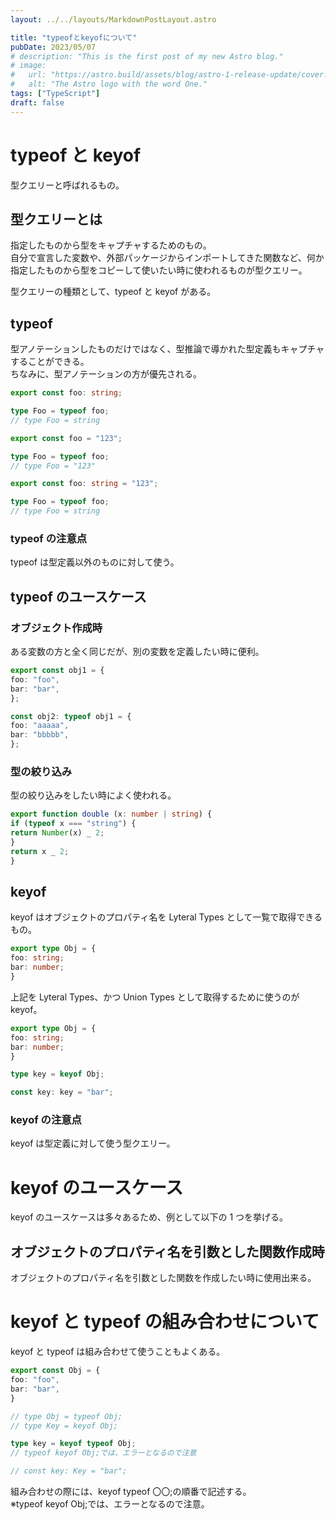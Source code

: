 ```yaml
---
layout: ../../layouts/MarkdownPostLayout.astro

title: "typeofとkeyofについて"
pubDate: 2023/05/07
# description: "This is the first post of my new Astro blog."
# image:
#   url: "https://astro.build/assets/blog/astro-1-release-update/cover.jpeg"
#   alt: "The Astro logo with the word One."
tags: ["TypeScript"]
draft: false
---
```


# typeof と keyof

型クエリーと呼ばれるもの。

## 型クエリーとは

指定したものから型をキャプチャするためのもの。  
自分で宣言した変数や、外部パッケージからインポートしてきた関数など、何か指定したものから型をコピーして使いたい時に使われるものが型クエリー。

型クエリーの種類として、typeof と keyof がある。

## typeof
型アノテーションしたものだけではなく、型推論で導かれた型定義もキャプチャすることができる。  
ちなみに、型アノテーションの方が優先される。

```ts
export const foo: string;

type Foo = typeof foo;
// type Foo = string

export const foo = "123";

type Foo = typeof foo;
// type Foo = "123"

export const foo: string = "123";

type Foo = typeof foo;
// type Foo = string
```

### typeof の注意点
typeof は型定義以外のものに対して使う。

## typeof のユースケース
### オブジェクト作成時  
ある変数の方と全く同じだが、別の変数を定義したい時に便利。

```ts
export const obj1 = {
foo: "foo",
bar: "bar",
};

const obj2: typeof obj1 = {
foo: "aaaaa",
bar: "bbbbb",
};
```

### 型の絞り込み
型の絞り込みをしたい時によく使われる。

```ts
export function double (x: number | string) {
if (typeof x === "string") {
return Number(x) _ 2;
}
return x _ 2;
}
```

## keyof
keyof はオブジェクトのプロパティ名を Lyteral Types として一覧で取得できるもの。

```ts
export type Obj = {
foo: string;
bar: number;
}
```
上記を Lyteral Types、かつ Union Types として取得するために使うのが keyof。

```ts
export type Obj = {
foo: string;
bar: number;
}

type key = keyof Obj;

const key: key = "bar";
```

### keyof の注意点
keyof は型定義に対して使う型クエリー。

# keyof のユースケース
keyof のユースケースは多々あるため、例として以下の 1 つを挙げる。

## オブジェクトのプロパティ名を引数とした関数作成時
オブジェクトのプロパティ名を引数とした関数を作成したい時に使用出来る。

# keyof と typeof の組み合わせについて
keyof と typeof は組み合わせて使うこともよくある。

```ts
export const Obj = {
foo: "foo",
bar: "bar",
}

// type Obj = typeof Obj;
// type Key = keyof Obj;

type key = keyof typeof Obj;
// typeof keyof Obj;では、エラーとなるので注意

// const key: Key = "bar";
```

組み合わせの際には、keyof typeof 〇〇;の順番で記述する。  
※typeof keyof Obj;では、エラーとなるので注意。
